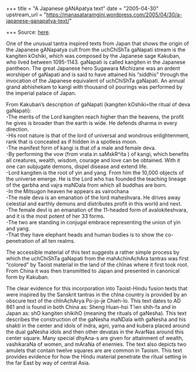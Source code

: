 +++
title = "A Japanese gANApatya text"
date = "2005-04-30"
upstream_url = "https://manasataramgini.wordpress.com/2005/04/30/a-japanese-ganapatya-text/"

+++
Source: [here](https://manasataramgini.wordpress.com/2005/04/30/a-japanese-ganapatya-text/).

One of the unusual tantra inspired texts from Japan that shows the origin of the Japanese gANapatya cult from the uchChiShTa gaNapati stream is the kangiten kOshiki, which was composed by the Japanese sage Kakuban, who lived between 1095-1143. gaNapati is called kangiten in the Japanese pantheon. The great Japanese hero Sugawara Michizane was an ardent worshiper of gaNapati and is said to have attained his “siddhis” through the invocation of the Japanese equivalent of uchChiShTa gaNapati. An annual grand abhishekam to kangi with thousand oil pourings was performed by the imperial palace of Japan.

From Kakuban’s description of gaNapati (kangiten kOshiki=the ritual of deva gaNapati):  
-The merits of the Lord kangiten reach higher than the heavens, the profit he gives is broader than the earth is wide. He defends dharma in every direction.  
-His root nature is that of the lord of universal and wondrous enlightenment, rank that is concealed as if hidden in a spotless moon.  
-The manifest form of kangi is that of a male and female deva.  
-By performing the vow (from vrata in saMskR^ita ) of kangi, which benefits all creatures, wealth, wisdom, courage and love can be obtained. With it one can subjugate demons, dispel disease and extend life.  
-Lord kangiten is the root of yin and yang. From him the 10,000 objects of the universe emerge. He is the Lord who has founded the teaching lineage of the garbha and vajra maNDala from which all buddhas are born.  
-In the Mitsugon heaven he appears as vairochana  
-The male deva is an emanation of the lord maheshvara. He drives away celestial and earthly demons and distributes profit in this world and next.  
-The female devI is an emanation of the 11-headed form of avalokiteshvara, and it is the most potent of her 33 forms.  
-The two are standing in conjugal embrace representing the union of yin and yang.  
-That they have elephant heads and human bodies is to show the co-penetration of all ten realms.

The accessible material of this text suggests a rather simple process by which the uchChiShTa gaNapati from the mahAchinAchAra tantras was first “colored” by Taoist material in the land of the chInas where it first took root. From China it was then transmitted to Japan and presented in canonical form by Kakuban.

The clear evidence for this incorporation into Taoist-Hindu fusion texts that were inspired by the Sanskrit tantras in the chIna country is provided by an obscure text of the chInAchArya Po-jo-je Chieh-lo. This text dates to AD 861 and is found in both China as: Sheng Huan-hsi T’ien shih-fa and in Japan as: shO kangiten shikihO (meaning the rituals of gaNesha). This text describes the construction of the gaNesha maNDala with gaNesha and his shakti in the center and idols of indra, agni, yama and kubera placed around the dual gaNesha idols and then other devatas in the AvarNas around this center square. Many special dhyAna-s are given for attainment of wealth, vashikaraNa of women, and mAraNa of enemies. The text also depicts two amulets that contain twelve squares are are common in Taoism. This text provides evidence for how the Hindu material penetrate the ritual setting in the far East by way of central Asia.

